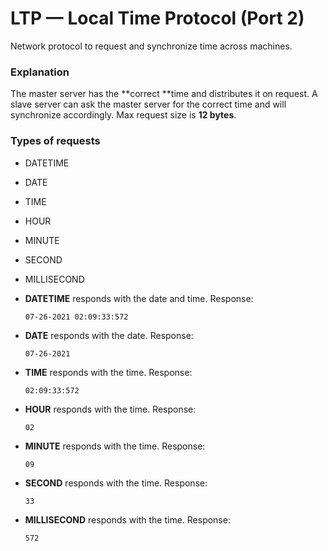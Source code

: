 
# LTP — Local Time Protocol (Port 2)
Network protocol to request and synchronize time across machines.

### Explanation

The master server has the **correct **time and distributes it on request. A slave server can ask the master server for the correct time and will synchronize accordingly. Max request size is **12 bytes**.

### Types of requests
* DATETIME
* DATE
* TIME
* HOUR
* MINUTE
* SECOND
* MILLISECOND
* **DATETIME** responds with the date and time. Response:
    ```
    07-26-2021 02:09:33:572
    ```
* **DATE** responds with the date. Response:
    ```
    07-26-2021
    ```
* **TIME** responds with the time. Response:
    ```
    02:09:33:572
    ```
* **HOUR** responds with the time. Response:
    ```
    02
    ```
* **MINUTE** responds with the time. Response:
    ```
    09
    ```
* **SECOND** responds with the time. Response:
    ```
    33
    ```

* **MILLISECOND** responds with the time. Response:
    ```
    572
    ```